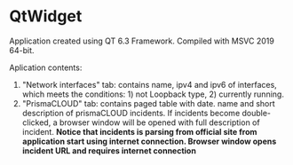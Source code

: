 # QtWidget

Application created using QT 6.3 Framework.
Compiled with MSVC 2019 64-bit.

Aplication contents:

1. "Network interfaces" tab: contains name, ipv4 and ipv6 of interfaces, which meets the conditions: 1) not Loopback type, 2) currently running.
2. "PrismaCLOUD" tab: contains paged table with date. name and short description of prismaCLOUD incidents. If incidents become double-clicked, a browser window will be opened with full description of incident.
<b>Notice that incidents is parsing from official site from application start using internet connection. Browser window opens incident URL and requires internet connection</b>
